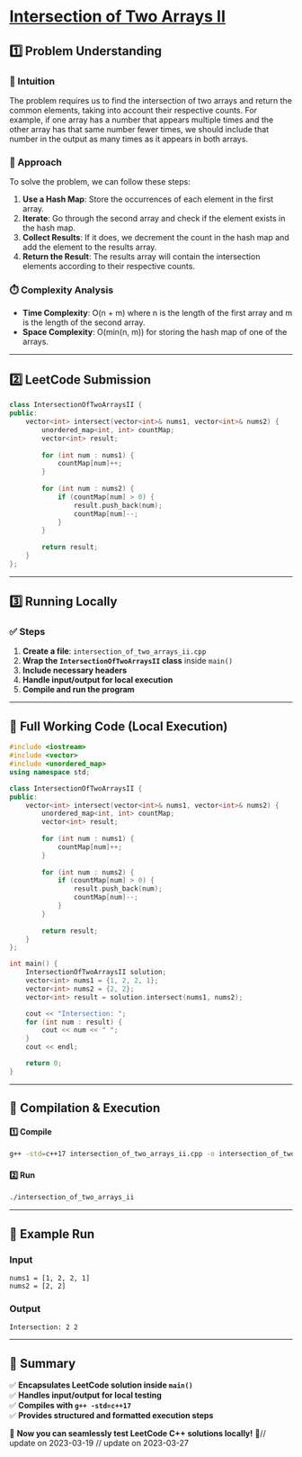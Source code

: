 # **[Intersection of Two Arrays II](https://leetcode.com/problems/intersection-of-two-arrays-ii/description/)**  

## **1️⃣ Problem Understanding**  
### **📌 Intuition**  
The problem requires us to find the intersection of two arrays and return the common elements, taking into account their respective counts. For example, if one array has a number that appears multiple times and the other array has that same number fewer times, we should include that number in the output as many times as it appears in both arrays.

### **🚀 Approach**  
To solve the problem, we can follow these steps:
1. **Use a Hash Map**: Store the occurrences of each element in the first array.
2. **Iterate**: Go through the second array and check if the element exists in the hash map.
3. **Collect Results**: If it does, we decrement the count in the hash map and add the element to the results array.
4. **Return the Result**: The results array will contain the intersection elements according to their respective counts.

### **⏱️ Complexity Analysis**  
- **Time Complexity**: O(n + m) where n is the length of the first array and m is the length of the second array.
- **Space Complexity**: O(min(n, m)) for storing the hash map of one of the arrays.

---  

## **2️⃣ LeetCode Submission**  
```cpp
class IntersectionOfTwoArraysII {
public:
    vector<int> intersect(vector<int>& nums1, vector<int>& nums2) {
        unordered_map<int, int> countMap;
        vector<int> result;
        
        for (int num : nums1) {
            countMap[num]++;
        }
        
        for (int num : nums2) {
            if (countMap[num] > 0) {
                result.push_back(num);
                countMap[num]--;
            }
        }
        
        return result;
    }
};
```  

---  

## **3️⃣ Running Locally**  
### **✅ Steps**  
1. **Create a file**: `intersection_of_two_arrays_ii.cpp`  
2. **Wrap the `IntersectionOfTwoArraysII` class** inside `main()`  
3. **Include necessary headers**  
4. **Handle input/output for local execution**  
5. **Compile and run the program**  

---  

## **📝 Full Working Code (Local Execution)**  
```cpp
#include <iostream>
#include <vector>
#include <unordered_map>
using namespace std;

class IntersectionOfTwoArraysII {
public:
    vector<int> intersect(vector<int>& nums1, vector<int>& nums2) {
        unordered_map<int, int> countMap;
        vector<int> result;
        
        for (int num : nums1) {
            countMap[num]++;
        }
        
        for (int num : nums2) {
            if (countMap[num] > 0) {
                result.push_back(num);
                countMap[num]--;
            }
        }
        
        return result;
    }
};

int main() {
    IntersectionOfTwoArraysII solution;
    vector<int> nums1 = {1, 2, 2, 1};
    vector<int> nums2 = {2, 2};
    vector<int> result = solution.intersect(nums1, nums2);

    cout << "Intersection: ";
    for (int num : result) {
        cout << num << " ";
    }
    cout << endl;

    return 0;
}
```  

---  

## **🔧 Compilation & Execution**  
#### **1️⃣ Compile**  
```bash
g++ -std=c++17 intersection_of_two_arrays_ii.cpp -o intersection_of_two_arrays_ii
```  

#### **2️⃣ Run**  
```bash
./intersection_of_two_arrays_ii
```  

---  

## **🎯 Example Run**  
### **Input**  
```
nums1 = [1, 2, 2, 1]
nums2 = [2, 2]
```  
### **Output**  
```
Intersection: 2 2 
```  

---  

## **📌 Summary**  
✅ **Encapsulates LeetCode solution inside `main()`**  
✅ **Handles input/output for local testing**  
✅ **Compiles with `g++ -std=c++17`**  
✅ **Provides structured and formatted execution steps**  

🚀 **Now you can seamlessly test LeetCode C++ solutions locally!** 🚀// update on 2023-03-19
// update on 2023-03-27
